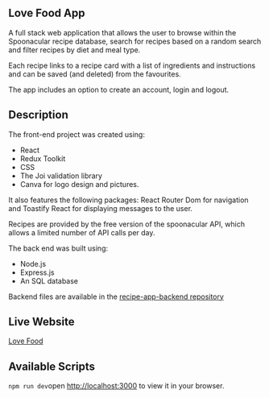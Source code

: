 ## Love Food App

A full stack web application that allows the user to browse within the Spoonacular recipe database, search for recipes based on a random search and filter recipes by diet and meal type.

Each recipe links to a recipe card with a list of ingredients and instructions and can be saved (and deleted) from the favourites.

The app includes an option to create an account, login and logout.

## Description

The front-end project was created using:

- React
- Redux Toolkit
- CSS
- The Joi validation library
- Canva for logo design and pictures.

It also features the following packages: React Router Dom for navigation and Toastify React for displaying messages to the user.

Recipes are provided by the free version of the spoonacular API, which allows a limited number of API calls per day.

The back end was built using:

- Node.js
- Express.js
- An SQL database

Backend files are available in the [recipe-app-backend repository](https://github.com/letizia-sorrentino/recipe-app-backend)

## Live Website

[Love Food](https://lovefoodapp.co.uk/)

## Available Scripts

`npm run dev`open [http://localhost:3000](http://localhost:3000) to view it in your browser.
